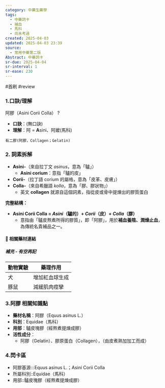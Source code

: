 ```yaml
---
category: 中藥生藥學
tags:
  - 中藥詞卡
  - 補血
  - 馬科
  - 尚未考過
created: 2025-04-03
updated: 2025-04-03 23:39
source:
  - 常用中藥第二版
Abstract: 中藥詞卡
sr-due: 2025-04-04
sr-interval: 1
sr-ease: 230
---
```


#首刷 #review


### 1.口訣/理解
阿膠（Asini Corii Colla）
?
- **口訣**：(無口訣)
- **理解**：阿 = **A**sini、阿嬤(馬科)
> 
	有二膠(阿膠，Collagen；Gelatin)


### 2. 詞素拆解  
- **Asini-**（來自拉丁文 *asinus*，意為「驢」）  
  - **Asini corium**：意指「驢的皮」  
- **Corii-**（拉丁語 corium 的屬格，意為「皮革、皮膚」）  
- **Colla-**（來自希臘語 *kolla*，意為「膠、膠狀物」）  
  - 英文 **collagen** 就源自這個詞素，指從皮或骨中提煉出的膠質蛋白

**完整結構：**  
- **Asini Corii Colla = *Asini*（驢的）+ *Corii*（皮）+ *Colla*（膠）**  
  - 意指由「驢皮熬煮所得的膠質」，即「阿膠」，用於**補血養陰、潤燥止血**，為傳統名貴補品之一。


#### 📌 相關藥材連結


##### 補充 - 有空再記

| 動物實驗 | 藥理作用    |
| ---- | ------- |
| 犬    | 增加紅血球生成 |
| 豚鼠   | 減緩肌肉痙攣  |







### 3.阿膠 相關知識點
- **藥材名稱**：阿膠（Equus asinus L.） 
- **科別**：Equidae（馬科）
- **用部**：驢皮塊膠（經熬煮提煉成膠）  
- **活性成分**：  
	- 阿膠（Gelatin）、膠原蛋白（Collagen），（由皮煮熟加加工而成）



### 4.閃卡區

- 阿膠基源:::Equus asinus L.；Asini Corii Colla
- 所屬科別::Equidae（馬科）
- 用部::驢皮塊膠（經熬煮提煉成膠）


